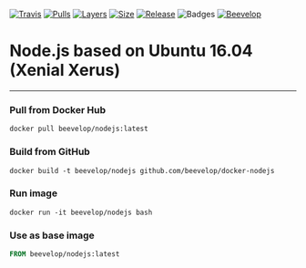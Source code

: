 [![Travis](https://shields.beevelop.com/travis/beevelop/docker-nodejs.svg?style=flat-square)](https://travis-ci.org/beevelop/docker-nodejs)
[![Pulls](https://shields.beevelop.com/docker/pulls/beevelop/nodejs.svg?style=flat-square)](https://links.beevelop.com/d-nodejs)
[![Layers](https://shields.beevelop.com/docker/image/layers/beevelop/nodejs/latest.svg?style=flat-square)](https://links.beevelop.com/d-nodejs)
[![Size](https://shields.beevelop.com/docker/image/size/beevelop/nodejs/latest.svg?style=flat-square)](https://links.beevelop.com/d-nodejs)
[![Release](https://shields.beevelop.com/github/release/beevelop/docker-nodejs.svg?style=flat-square)](https://github.com/beevelop/docker-nodejs/releases)
![Badges](https://shields.beevelop.com/badge/badges-7-brightgreen.svg?style=flat-square)
[![Beevelop](https://links.beevelop.com/honey-badge)](https://beevelop.com)

# Node.js based on Ubuntu 16.04 (Xenial Xerus)
----
### Pull from Docker Hub
```
docker pull beevelop/nodejs:latest
```

### Build from GitHub
```
docker build -t beevelop/nodejs github.com/beevelop/docker-nodejs
```

### Run image
```
docker run -it beevelop/nodejs bash
```

### Use as base image
```Dockerfile
FROM beevelop/nodejs:latest
```
